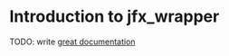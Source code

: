 # Introduction to jfx_wrapper

TODO: write [great documentation](http://jacobian.org/writing/what-to-write/)
